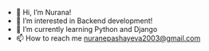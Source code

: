 - 👋 Hi, I’m Nurana!
- 👀 I’m interested in Backend development!
- 🌱 I’m currently learning Python and Django
- 📫 How to reach me nuranepashayeva2003@gmail.com

<!---
nuranapashayeva/nuranapashayeva is a ✨ special ✨ repository because its `README.md` (this file) appears on your GitHub profile.
You can click the Preview link to take a look at your changes.
--->
